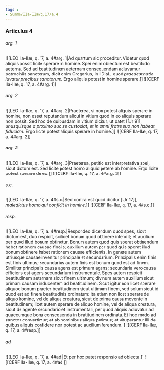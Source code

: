 ```yaml
---
tags : 
- Summa/IIa-IIæ/q.17/a.4
---
```


### Articulus 4

###### arg. 1
![[LEO IIa-IIæ, q. 17, a. 4#arg. 1|Ad quartum sic proceditur. Videtur quod aliquis possit licite sperare in homine. Spei enim obiectum est beatitudo aeterna. Sed ad beatitudinem aeternam consequendam adiuvamur patrociniis sanctorum, dicit enim Gregorius, in I Dial., quod *praedestinatio iuvatur precibus sanctorum*. Ergo aliquis potest in homine sperare.]]
![[CERF IIa-IIæ, q. 17, a. 4#arg. 1]]

###### arg. 2
![[LEO IIa-IIæ, q. 17, a. 4#arg. 2|Praeterea, si non potest aliquis sperare in homine, non esset reputandum alicui in vitium quod in eo aliquis sperare non possit. Sed hoc de quibusdam in vitium dicitur, ut patet [[Jr 9]], *unusquisque a proximo suo se custodiat, et in omni fratre suo non habeat fiduciam*. Ergo licite potest aliquis sperare in homine.]]
![[CERF IIa-IIæ, q. 17, a. 4#arg. 2]]

###### arg. 3
![[LEO IIa-IIæ, q. 17, a. 4#arg. 3|Praeterea, petitio est interpretativa spei, sicut dictum est. Sed licite potest homo aliquid petere ab homine. Ergo licite potest sperare de eo.]]
![[CERF IIa-IIæ, q. 17, a. 4#arg. 3]]

###### s.c.
![[LEO IIa-IIæ, q. 17, a. 4#s.c.|Sed contra est quod dicitur [[Jr 17]], *maledictus homo qui confidit in homine*.]]
![[CERF IIa-IIæ, q. 17, a. 4#s.c.]]

###### resp.
![[LEO IIa-IIæ, q. 17, a. 4#resp.|Respondeo dicendum quod spes, sicut dictum est, duo respicit, scilicet bonum quod obtinere intendit; et auxilium per quod illud bonum obtinetur. Bonum autem quod quis sperat obtinendum habet rationem causae finalis; auxilium autem per quod quis sperat illud bonum obtinere habet rationem causae efficientis. In genere autem utriusque causae invenitur principale et secundarium. Principalis enim finis est finis ultimus; secundarius autem finis est bonum quod est ad finem. Similiter principalis causa agens est primum agens; secundaria vero causa efficiens est agens secundarium instrumentale. Spes autem respicit beatitudinem aeternam sicut finem ultimum; divinum autem auxilium sicut primam causam inducentem ad beatitudinem. Sicut igitur non licet sperare aliquod bonum praeter beatitudinem sicut ultimum finem, sed solum sicut id quod est ad finem beatitudinis ordinatum; ita etiam non licet sperare de aliquo homine, vel de aliqua creatura, sicut de prima causa movente in beatitudinem; licet autem sperare de aliquo homine, vel de aliqua creatura, sicut de agente secundario et instrumentali, per quod aliquis adiuvatur ad quaecumque bona consequenda in beatitudinem ordinata. Et hoc modo ad sanctos convertimur; et ab hominibus aliqua petimus; et vituperantur illi de quibus aliquis confidere non potest ad auxilium ferendum.]]
![[CERF IIa-IIæ, q. 17, a. 4#resp.]]

###### ad 
![[LEO IIa-IIæ, q. 17, a. 4#ad |Et per hoc patet responsio ad obiecta.]]
![[CERF IIa-IIæ, q. 17, a. 4#ad ]]

